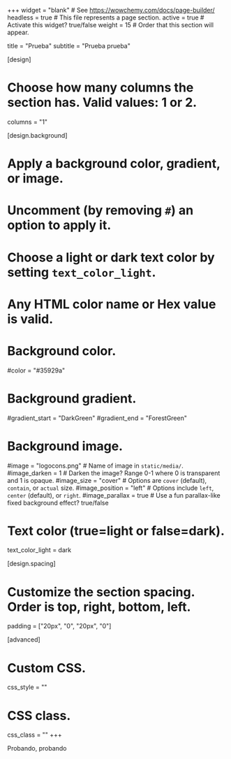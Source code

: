 +++
widget = "blank"  # See https://wowchemy.com/docs/page-builder/
headless = true  # This file represents a page section.
active = true  # Activate this widget? true/false
weight = 15  # Order that this section will appear.

title = "Prueba"
subtitle = "Prueba prueba"

[design]
  # Choose how many columns the section has. Valid values: 1 or 2.
  columns = "1"

[design.background]
  # Apply a background color, gradient, or image.
  #   Uncomment (by removing `#`) an option to apply it.
  #   Choose a light or dark text color by setting `text_color_light`.
  #   Any HTML color name or Hex value is valid.

  # Background color.
 #color = "#35929a"

  # Background gradient.
  #gradient_start = "DarkGreen"
  #gradient_end = "ForestGreen"

  # Background image.
   #image = "logocons.png"  # Name of image in `static/media/`.
   #image_darken = 1  # Darken the image? Range 0-1 where 0 is transparent and 1 is opaque.
   #image_size = "cover"  #  Options are `cover` (default), `contain`, or `actual` size.
   #image_position = "left"  # Options include `left`, `center` (default), or `right`.
   #image_parallax = true  # Use a fun parallax-like fixed background effect? true/false

  # Text color (true=light or false=dark).
  text_color_light = dark

[design.spacing]
  # Customize the section spacing. Order is top, right, bottom, left.
  padding = ["20px", "0", "20px", "0"]

[advanced]
 # Custom CSS. 
 css_style = ""

 # CSS class.
 css_class = ""
+++
 

Probando, probando


